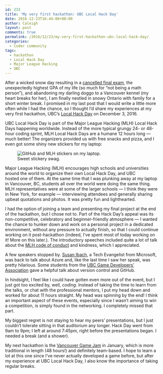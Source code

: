```yaml
---
id: 233
title: 'My very first hackathon: UBC Local Hack Day'
date: 2016-12-23T16:44:08+00:00
author: Caleigh
layout: post
comments: true
permalink: /2016/12/23/my-very-first-hackathon-ubc-local-hack-day/
categories:
  - Coder community
tags:
  - hackathon
  - Local Hack Day
  - Major League Hacking
  - UBC
---
```

After a wicked snow day resulting in a [cancelled final exam](https://www.reddit.com/r/UBC/comments/5j6lp6/ubc_weather_advisory_830am_point_grey_exams/?utm_content=title&utm_medium=hot&utm_source=reddit&utm_name=UBC), the unexpectedly highest GPA of my life (so much for &#8220;not being a math person&#8221;), and abandoning my darling doggo to a Vancouver kennel (my heart breaks for her), I am finally nestled in snowy Ontario with family for a short winter break. I promised in my last post that I would write a little more often while I had the chance, so I thought I&#8217;d share my experiences at my very first hackathon, UBC&#8217;s [Local Hack Day](https://localhackday.mlh.io/) on December 3, 2016.

UBC Local Hack Day is part of the Major League Hacking (MLH) Local Hack Days happening worldwide. Instead of the more typical grungy 24- or 48-hour coding sprint, MLH Local Hack Days are a humane 12 hours long &#8212; much better! The organizers provided us with free snacks and pizza, and I even got some shiny new stickers for my laptop:

<figure><img src="{{ site.baseurl }}/public/posts/stickers.jpg" alt="GitHub and MLH stickers on my laptop."  sizes="(max-width: 300px) 100vw, 300px" data-recalc-dims="1" /><figcaption>Sweet stickery swag.</figcaption></figure> 

Major League Hacking (MLH) encourages high schools and universities around the world to organize their own Local Hack Day, and UBC hosted one of them. At the same time that I was plunking away at my laptop in Vancouver, BC, students all over the world were doing the same thing. MLH representatives were at some of the larger schools &#8212; I think they were in New York, for example &#8212; interviewing attendees and generally sharing upbeat quotations and photos. It was pretty fun and lighthearted.

I had the option of joining a team and presenting my final project at the end of the hackathon, but I chose not to. Part of the Hack Day&#8217;s appeal was its non-competitive, celebratory and beginner-friendly atmosphere &#8212; I wanted the chance to hunker down and work on a personal project in a dedicated environment, without any pressure to actually finish, so that I could continue working on it post-hackathon (indeed, I&#8217;ve spent most of today working on it! More on this later.). The introductory speeches included quite a lot of talk about the [MLH code of conduct](https://static.mlh.io/docs/mlh-code-of-conduct.pdf) and kindness, which I appreciated.

A few speakers stopped by. [Susan Ibach](https://twitter.com/HockeyGeekGirl), a Tech Evangelist from Microsoft, was back to talk about Azure and, like the last time I saw her speak, was pretty hilarious. Some students from the [UBC Game Developers&#8217; Association](http://blogs.ubc.ca/ubcgda/about/) gave a helpful talk about version control and GitHub.

In hindsight, I feel like I could have gotten even more out of the event, but I just got too excited by, well, _coding_. Instead of taking the time to learn from the talks, or chat with the professional mentors, I put my head down and worked for about 11 hours straight. My head was spinning by the end! I think an important aspect of these events, especially since I wasn&#8217;t aiming to win a competition, is simply found in the networking. I completely missed that part.

My biggest regret is not staying to hear my peers&#8217; presentations, but I just couldn&#8217;t tolerate sitting in that auditorium any longer. Hack Day went from 9am to 9pm; I left at around 7:45pm, right before the presentations began. I needed a break (and a shower).

My next hackathon is the [Vancouver Game Jam](http://www.ggjvancouver.com/) in January, which is more traditional in length (48 hours!) and definitely team-based. I hope to learn a lot at this one since I&#8217;ve never actually developed a game before, but after my experience at UBC Local Hack Day, I also know the importance of taking regular breaks.